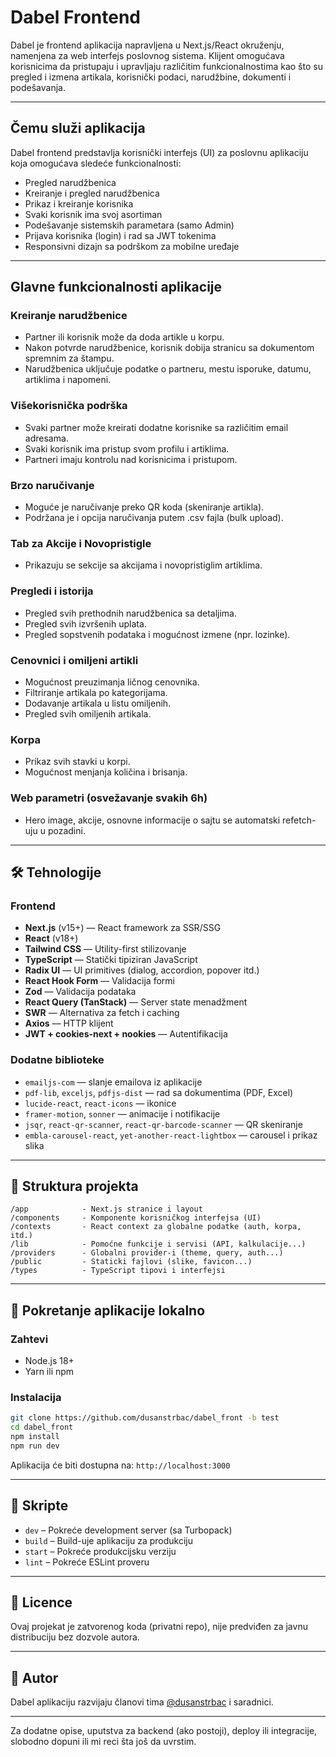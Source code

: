 # Dabel Frontend

Dabel je frontend aplikacija napravljena u Next.js/React okruženju, namenjena za web interfejs poslovnog sistema. Klijent omogućava korisnicima da pristupaju i upravljaju različitim funkcionalnostima kao što su pregled i izmena artikala, korisnički podaci, narudžbine, dokumenti i podešavanja.

---

## Čemu služi aplikacija

Dabel frontend predstavlja korisnički interfejs (UI) za poslovnu aplikaciju koja omogućava sledeće funkcionalnosti:
- Pregled narudžbenica
- Kreiranje i pregled narudžbenica
- Prikaz i kreiranje korisnika
- Svaki korisnik ima svoj asortiman
- Podešavanje sistemskih parametara (samo Admin)
- Prijava korisnika (login) i rad sa JWT tokenima
- Responsivni dizajn sa podrškom za mobilne uređaje

---

## Glavne funkcionalnosti aplikacije

### Kreiranje narudžbenice
- Partner ili korisnik može da doda artikle u korpu.
- Nakon potvrde narudžbenice, korisnik dobija stranicu sa dokumentom spremnim za štampu.
- Narudžbenica uključuje podatke o partneru, mestu isporuke, datumu, artiklima i napomeni.

### Višekorisnička podrška
- Svaki partner može kreirati dodatne korisnike sa različitim email adresama.
- Svaki korisnik ima pristup svom profilu i artiklima.
- Partneri imaju kontrolu nad korisnicima i pristupom.

### Brzo naručivanje
- Moguće je naručivanje preko QR koda (skeniranje artikla).
- Podržana je i opcija naručivanja putem .csv fajla (bulk upload).

### Tab za Akcije i Novopristigle
- Prikazuju se sekcije sa akcijama i novopristiglim artiklima.

### Pregledi i istorija
- Pregled svih prethodnih narudžbenica sa detaljima.
- Pregled svih izvršenih uplata.
- Pregled sopstvenih podataka i mogućnost izmene (npr. lozinke).

### Cenovnici i omiljeni artikli
- Mogućnost preuzimanja ličnog cenovnika.
- Filtriranje artikala po kategorijama.
- Dodavanje artikala u listu omiljenih.
- Pregled svih omiljenih artikala.

### Korpa
- Prikaz svih stavki u korpi.
- Mogućnost menjanja količina i brisanja.

### Web parametri (osvežavanje svakih 6h)
- Hero image, akcije, osnovne informacije o sajtu se automatski refetch-uju u pozadini.

---

## 🛠 Tehnologije

### Frontend

- **Next.js** (v15+) — React framework za SSR/SSG
- **React** (v18+)
- **Tailwind CSS** — Utility-first stilizovanje
- **TypeScript** — Statički tipiziran JavaScript
- **Radix UI** — UI primitives (dialog, accordion, popover itd.)
- **React Hook Form** — Validacija formi
- **Zod** — Validacija podataka
- **React Query (TanStack)** — Server state menadžment
- **SWR** — Alternativa za fetch i caching
- **Axios** — HTTP klijent
- **JWT + cookies-next + nookies** — Autentifikacija

### Dodatne biblioteke

- `emailjs-com` — slanje emailova iz aplikacije
- `pdf-lib`, `exceljs`, `pdfjs-dist` — rad sa dokumentima (PDF, Excel)
- `lucide-react`, `react-icons` — ikonice
- `framer-motion`, `sonner` — animacije i notifikacije
- `jsqr`, `react-qr-scanner`, `react-qr-barcode-scanner` — QR skeniranje
- `embla-carousel-react`, `yet-another-react-lightbox` — carousel i prikaz slika

---

## 📁 Struktura projekta

```
/app            - Next.js stranice i layout
/components     - Komponente korisničkog interfejsa (UI)
/contexts       - React context za globalne podatke (auth, korpa, itd.)
/lib            - Pomoćne funkcije i servisi (API, kalkulacije...)
/providers      - Globalni provider-i (theme, query, auth...)
/public         - Staticki fajlovi (slike, favicon...)
/types          - TypeScript tipovi i interfejsi
```

---

## 🚀 Pokretanje aplikacije lokalno

### Zahtevi

- Node.js 18+
- Yarn ili npm

### Instalacija

```bash
git clone https://github.com/dusanstrbac/dabel_front -b test
cd dabel_front
npm install
npm run dev
```

Aplikacija će biti dostupna na: `http://localhost:3000`

---

## 📜 Skripte

- `dev` – Pokreće development server (sa Turbopack)
- `build` – Build-uje aplikaciju za produkciju
- `start` – Pokreće produkcijsku verziju
- `lint` – Pokreće ESLint proveru

---

## 🧾 Licence

Ovaj projekat je zatvorenog koda (privatni repo), nije predviđen za javnu distribuciju bez dozvole autora.

---

## 👤 Autor

Dabel aplikaciju razvijaju članovi tima [@dusanstrbac](https://github.com/dusanstrbac) i saradnici.

---

Za dodatne opise, uputstva za backend (ako postoji), deploy ili integracije, slobodno dopuni ili mi reci šta još da uvrstim.
